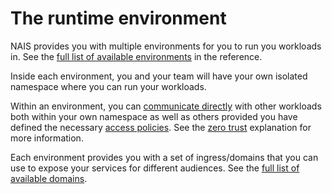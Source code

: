 # The runtime environment

NAIS provides you with multiple environments for you to run you workloads in. See the [full list of available environments](../reference/environments.md) in the reference.

Inside each environment, you and your team will have your own isolated namespace where you can run your workloads.

Within an environment, you can [communicate directly](../how-to-guides/communicating-inside-environment.md) with other workloads both within your own namespace as well as others provided you have defined the necessary [access policies](../how-to-guides/access-policies.md). See the [zero trust](../explanation/zero-trust.md) explanation for more information.

Each environment provides you with a set of ingress/domains that you can use to expose your services for different audiences. See the [full list of available domains](../reference/domains.md).
